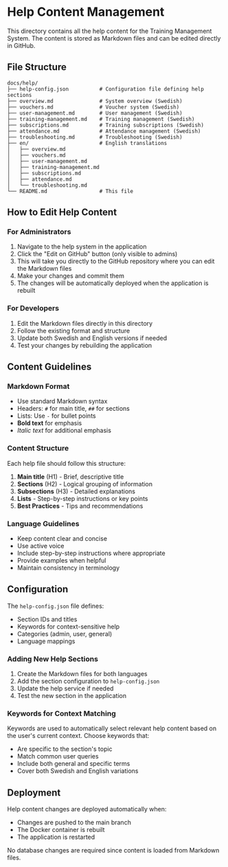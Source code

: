 # Help Content Management

This directory contains all the help content for the Training Management System. The content is stored as Markdown files and can be edited directly in GitHub.

## File Structure

```
docs/help/
├── help-config.json          # Configuration file defining help sections
├── overview.md               # System overview (Swedish)
├── vouchers.md               # Voucher system (Swedish)
├── user-management.md        # User management (Swedish)
├── training-management.md    # Training management (Swedish)
├── subscriptions.md          # Training subscriptions (Swedish)
├── attendance.md             # Attendance management (Swedish)
├── troubleshooting.md        # Troubleshooting (Swedish)
├── en/                       # English translations
│   ├── overview.md
│   ├── vouchers.md
│   ├── user-management.md
│   ├── training-management.md
│   ├── subscriptions.md
│   ├── attendance.md
│   └── troubleshooting.md
└── README.md                 # This file
```

## How to Edit Help Content

### For Administrators
1. Navigate to the help system in the application
2. Click the "Edit on GitHub" button (only visible to admins)
3. This will take you directly to the GitHub repository where you can edit the Markdown files
4. Make your changes and commit them
5. The changes will be automatically deployed when the application is rebuilt

### For Developers
1. Edit the Markdown files directly in this directory
2. Follow the existing format and structure
3. Update both Swedish and English versions if needed
4. Test your changes by rebuilding the application

## Content Guidelines

### Markdown Format
- Use standard Markdown syntax
- Headers: `#` for main title, `##` for sections
- Lists: Use `-` for bullet points
- **Bold text** for emphasis
- *Italic text* for additional emphasis

### Content Structure
Each help file should follow this structure:
1. **Main title** (H1) - Brief, descriptive title
2. **Sections** (H2) - Logical grouping of information
3. **Subsections** (H3) - Detailed explanations
4. **Lists** - Step-by-step instructions or key points
5. **Best Practices** - Tips and recommendations

### Language Guidelines
- Keep content clear and concise
- Use active voice
- Include step-by-step instructions where appropriate
- Provide examples when helpful
- Maintain consistency in terminology

## Configuration

The `help-config.json` file defines:
- Section IDs and titles
- Keywords for context-sensitive help
- Categories (admin, user, general)
- Language mappings

### Adding New Help Sections

1. Create the Markdown files for both languages
2. Add the section configuration to `help-config.json`
3. Update the help service if needed
4. Test the new section in the application

### Keywords for Context Matching

Keywords are used to automatically select relevant help content based on the user's current context. Choose keywords that:
- Are specific to the section's topic
- Match common user queries
- Include both general and specific terms
- Cover both Swedish and English variations

## Deployment

Help content changes are deployed automatically when:
- Changes are pushed to the main branch
- The Docker container is rebuilt
- The application is restarted

No database changes are required since content is loaded from Markdown files.
